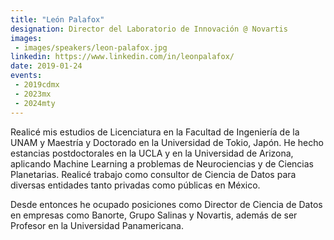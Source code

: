 ```yaml
---
title: "León Palafox"
designation: Director del Laboratorio de Innovación @ Novartis
images:
 - images/speakers/leon-palafox.jpg
linkedin: https://www.linkedin.com/in/leonpalafox/ 
date: 2019-01-24
events: 
 - 2019cdmx
 - 2023mx
 - 2024mty
---
```


Realicé mis estudios de Licenciatura en la Facultad de Ingeniería de la UNAM y Maestría y Doctorado en la Universidad de Tokio, Japón. He hecho estancias postdoctorales en la UCLA y en la Universidad de Arizona, aplicando Machine Learning a problemas de Neurociencias y de Ciencias Planetarias. Realicé trabajo como consultor de Ciencia de Datos para diversas entidades tanto privadas como públicas en México.

Desde entonces he ocupado posiciones como Director de Ciencia de Datos en empresas como Banorte, Grupo Salinas y Novartis, además de ser Profesor en la Universidad Panamericana.
